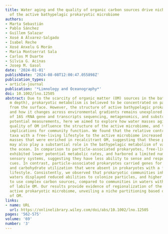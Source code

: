 ```yaml
---
title: Water aging and the quality of organic carbon sources drive niche partitioning
  of the active bathypelagic prokaryotic microbiome
authors:
- Marta Sebastián
- Pablo Sánchez
- Guillem Salazar
- Xosé A Álvarez-Salgado
- Isabel Reche
- Xosé Anxelu G Morán
- Maria Montserrat Sala
- Carlos M Duarte
- Silvia G. Acinas
- Josep M. Gasol
date: '2024-01-01'
publishDate: '2024-08-08T12:00:47.055898Z'
publication_types:
- article-journal
publication: '*Limnology and Oceanography*'
doi: 10.1002/lno.12505
abstract: Due to the scarcity of organic matter (OM) sources in the bathypelagic (1000–4000
  m depth), prokaryotic metabolism is believed to be concentrated on particles originating
  from the surface. However, the structure of active bathypelagic prokaryotic communities
  and how it changes across environmental gradients remains unexplored. Using a combination
  of 16S rRNA gene and transcripts sequencing, metagenomics, and substrate uptake
  potential measurements, here we aimed to explore how water masses aging and the
  quality of OM influence the structure of the active microbiome, and the potential
  implications for community function. We found that the relative contribution of
  taxa with a free-living lifestyle to the active microbiome increased in older water
  masses that were enriched in recalcitrant OM, suggesting that these prokaryotes
  may also play a substantial role in the bathypelagic metabolism of vast areas of
  the ocean. In comparison to particle-associated prokaryotes, free-living prokaryotes
  exhibited lower potential metabolic rates, and harbored a limited number of two-component
  sensory systems, suggesting they have less ability to sense and respond to environmental
  cues. In contrast, particle-associated prokaryotes carried genes for particle colonization
  and carbohydrate utilization that were absent in prokaryotes with a free-living
  lifestyle. Consistently, we observed that prokaryotic communities inhabiting older
  waters displayed reduced abilities to colonize particles, and higher capabilities
  to use complex carbon sources, compared to communities in waters with a higher proportion
  of labile OM. Our results provide evidence of regionalization of the bathypelagic
  active prokaryotic microbiome, unveiling a niche partitioning based on the quality
  of OM.
links:
- name: URL
  url: https://onlinelibrary.wiley.com/doi/abs/10.1002/lno.12505
pages: '562-575'
volume: '69'
number: '3'
---
```

